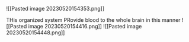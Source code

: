 ![[Pasted image 20230520154353.png]]


THis organized system 
PRovide blood to the whole brain in this manner
![[Pasted image 20230520154416.png]]
![[Pasted image 20230520154448.png]]